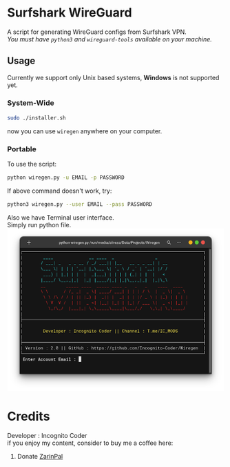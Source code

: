 # Surfshark WireGuard
A script for generating WireGuard configs from Surfshark VPN. \
*You must have `python3` and `wireguard-tools` available on your machine.*
## Usage
Currently we support only Unix based systems, __Windows__ is not supported yet.
### System-Wide
``` bash
sudo ./installer.sh
```
now you can use `wiregen` anywhere on your computer.
### Portable
To use the script:
``` bash
python wiregen.py -u EMAIL -p PASSWORD
```
If above command doesn't work, try:
``` bash
python3 wiregen.py --user EMAIL --pass PASSWORD
```
Also we have Terminal user interface. \
Simply run python file. \
![Screenshot](https://raw.githubusercontent.com/Incognito-Coder/Wiregen/master/img/main.png "Application")
# Credits
Developer : Incognito Coder \
if you enjoy my content, consider to buy me a coffee here:
1. Donate [ZarinPal](https://zarinp.al/@incognito)